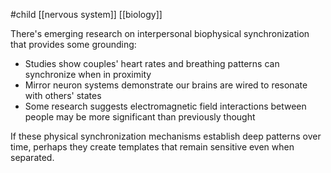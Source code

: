 #child [[nervous system]] [[biology]]

There's emerging research on interpersonal biophysical synchronization that provides some grounding:

- Studies show couples' heart rates and breathing patterns can synchronize when in proximity
- Mirror neuron systems demonstrate our brains are wired to resonate with others' states
- Some research suggests electromagnetic field interactions between people may be more significant than previously thought

If these physical synchronization mechanisms establish deep patterns over time, perhaps they create templates that remain sensitive even when separated.